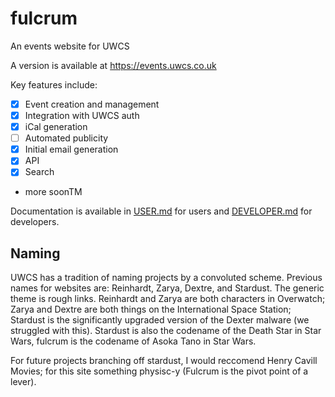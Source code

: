 # fulcrum
An events website for UWCS

A version is available at https://events.uwcs.co.uk

Key features include:
- [X] Event creation and management
- [X] Integration with UWCS auth
- [X] iCal generation
- [ ] Automated publicity
- [X] Initial email generation
- [X] API
- [X] Search
- more soonTM

Documentation is available in [USER.md](USER.md) for users and [DEVELOPER.md](DEVELOPER.md) for developers.

## Naming

UWCS has a tradition of naming projects by a convoluted scheme. Previous names for websites are: Reinhardt, Zarya, Dextre, and Stardust. The generic theme is rough links. Reinhardt and Zarya are both characters in Overwatch; Zarya and Dextre are both things on the International Space Station; Stardust is the significantly upgraded version of the Dexter malware (we struggled with this). Stardust is also the codename of the Death Star in Star Wars, fulcrum is the codename of Asoka Tano in Star Wars.  

For future projects branching off stardust, I would reccomend Henry Cavill Movies; for this site something physisc-y (Fulcrum is the pivot point of a lever).